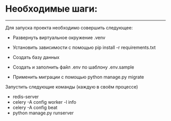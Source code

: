 # Необходимые шаги:

---

Для запуска проекта необходимо совершить следующее:

- Развернуть виртуальное окружение .venv
- Установить зависимости с помощью pip install -r requirements.txt
- Создать базу данных
- Создать и заполнить файл .env по шаблону .env.sample

- Применить миграции с помощью python manage.py migrate

Запустить следующие команды (каждую в своём процессе)
- redis-server
- celery -A config worker -l info
- celery -A config beat
- python manage.py runserver
